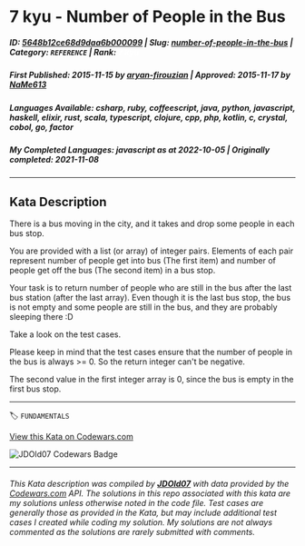 # 7 kyu - Number of People in the Bus

##### **ID**: [5648b12ce68d9daa6b000099](https://www.codewars.com/kata/5648b12ce68d9daa6b000099) | **Slug**: [number-of-people-in-the-bus](https://www.codewars.com/kata/5648b12ce68d9daa6b000099) | **Category**: `REFERENCE` | **Rank**: <span style="color:white">7 kyu</span>

##### **First Published**: 2015-11-15 ***by*** [aryan-firouzian](https://www.codewars.com/users/aryan-firouzian) | **Approved**: 2015-11-17 ***by*** [NaMe613](https://www.codewars.com/users/NaMe613)

##### **Languages Available**: csharp, ruby, coffeescript, java, python, javascript, haskell, elixir, rust, scala, typescript, clojure, cpp, php, kotlin, c, crystal, cobol, go, factor

##### **My Completed Languages**: javascript ***as at*** 2022-10-05 | **Originally completed**: 2021-11-08

---

## Kata Description


There is a bus moving in the city, and it takes and drop some people in each bus stop.



You are provided with a list (or array) of integer pairs. Elements of each pair represent number of people get into bus (The first item) and number of people get off the bus (The second item) in a bus stop.



Your task is to return number of people who are still in the bus after the last bus station (after the last array). Even though it is the last bus stop, the bus is not empty and some people are still in the bus, and they are probably sleeping there :D 



Take a look on the test cases.



Please keep in mind that the test cases ensure that the number of people in the bus is always >= 0. So the return integer can't be negative.



The second value in the first integer array is 0, since the bus is empty in the first bus stop.



---


🏷 `FUNDAMENTALS`


[View this Kata on Codewars.com](https://www.codewars.com/kata/5648b12ce68d9daa6b000099)

![](https://www.codewars.com/users/jdold07/badges/large "JDOld07 Codewars Badge")

---

###### *This Kata description was compiled by [**JDOld07**](https://tpstech.dev) with data provided by the [Codewars.com](https://www.codewars.com) API.  The solutions in this repo associated with this kata are my solutions unless otherwise noted in the code file.  Test cases are generally those as provided in the Kata, but may include additional test cases I created while coding my solution.  My solutions are not always commented as the solutions are rarely submitted with comments.*
